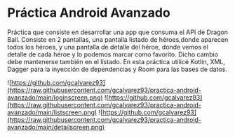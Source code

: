 # Práctica Android Avanzado

Práctica que consiste en desarrollar una app que consuma el API de Dragon Ball. Consiste en 2 pantallas, una pantalla listado de héroes,donde aparecen todos los héroes, y una pantalla de detalle del héroe, donde vemos el detalle de cada héroe y lo podemos marcar como favorito. Dicho cambio debe mantenerse también en el listado. En esta práctica utilicé Kotlin, XML, Dagger para la inyección de dependencias y Room para las bases de datos.

![https://github.com/gcalvarez93](https://raw.githubusercontent.com/gcalvarez93/practica-android-avanzado/main/loginscreen.png)
![https://github.com/gcalvarez93](https://raw.githubusercontent.com/gcalvarez93/practica-android-avanzado/main/listscreen.png)
![https://github.com/gcalvarez93](https://raw.githubusercontent.com/gcalvarez93/practica-android-avanzado/main/detailscreen.png)
